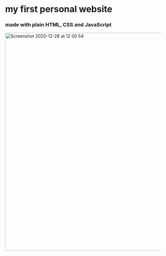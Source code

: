 # my first personal website

### made with plain HTML, CSS and JavaScript

<img width="700" alt="Screenshot 2020-12-28 at 12 00 54" src="https://user-images.githubusercontent.com/72033591/103210084-f0962280-4904-11eb-917a-c33ae5878c2c.png">
